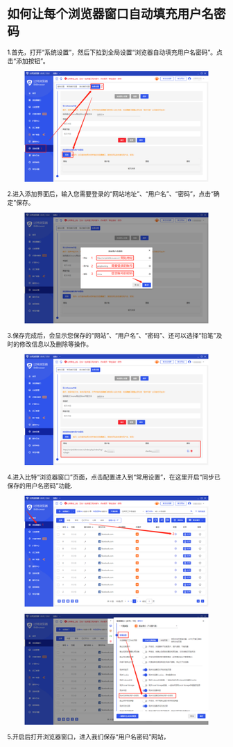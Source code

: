 # 如何让每个浏览器窗口自动填充用户名密码

1.首先，打开“系统设置”，然后下拉到全局设置“浏览器自动填充用户名密码”。点击“添加按钮”。

<figure><img src="../../.gitbook/assets/企业微信截图_16722056764065 (1).png" alt=""><figcaption></figcaption></figure>

2.进入添加界面后，输入您需要登录的“网站地址”、“用户名”、“密码”，点击“确定”保存。

<figure><img src="../../.gitbook/assets/企业微信截图_16722061951098.png" alt=""><figcaption></figcaption></figure>

3.保存完成后，会显示您保存的“网站”、“用户名”、“密码”、还可以选择“铅笔”及时的修改信息以及删除等操作。

<figure><img src="../../.gitbook/assets/企业微信截图_16722068368386.png" alt=""><figcaption></figcaption></figure>

4.进入比特“浏览器窗口”页面，点击配置进入到“常用设置”，在这里开启“同步已保存的用户名密码”功能.

<figure><img src="../../.gitbook/assets/企业微信截图_16722046429422.png" alt=""><figcaption></figcaption></figure>

<figure><img src="../../.gitbook/assets/企业微信截图_16722047822875.png" alt=""><figcaption></figcaption></figure>

5.开启后打开浏览器窗口，进入我们保存“用户名密码”网站，

